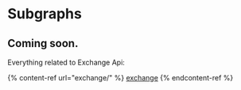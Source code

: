 # Subgraphs

## Coming soon.

Everything related to Exchange Api:

{% content-ref url="exchange/" %}
[exchange](exchange/)
{% endcontent-ref %}

